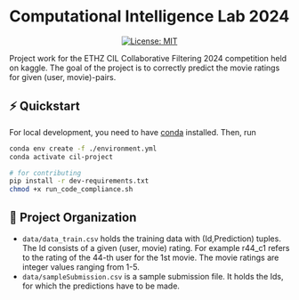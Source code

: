 # Computational Intelligence Lab 2024
<div style="text-align: center">

[![License: MIT](https://img.shields.io/badge/License-MIT-yellow.svg)](https://opensource.org/licenses/MIT)

</div>
Project work for the ETHZ CIL Collaborative Filtering 2024 competition held on kaggle. The goal of the project is to correctly predict the movie ratings for given (user, movie)-pairs.

## ⚡️ Quickstart
For local development, you need to have [conda](https://conda.io/projects/conda/en/latest/user-guide/install/index.html) installed. Then, run
```bash
conda env create -f ./environment.yml
conda activate cil-project

# for contributing
pip install -r dev-requirements.txt
chmod +x run_code_compliance.sh
```

## 📂 Project Organization
- ```data/data_train.csv``` holds the training data with (Id,Prediction) tuples. The Id consists of a given (user, movie) rating. For example r44_c1 refers to the rating of the 44-th user for the 1st movie. The movie ratings are integer values ranging from 1-5.
- ```data/sampleSubmission.csv``` is a sample submission file. It holds the Ids, for which the predictions have to be made.